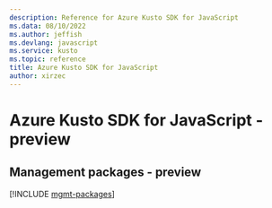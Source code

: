 ```yaml
---
description: Reference for Azure Kusto SDK for JavaScript
ms.data: 08/10/2022
ms.author: jeffish
ms.devlang: javascript
ms.service: kusto
ms.topic: reference
title: Azure Kusto SDK for JavaScript
author: xirzec
---
```

# Azure Kusto SDK for JavaScript - preview

## Management packages - preview
[!INCLUDE [mgmt-packages](kusto-mgmt-index.md)]
